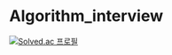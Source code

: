 # Algorithm_interview

[![Solved.ac
프로필](http://mazassumnida.wtf/api/generate_badge?boj={kyu5787})](https://solved.ac/{kyu5787})